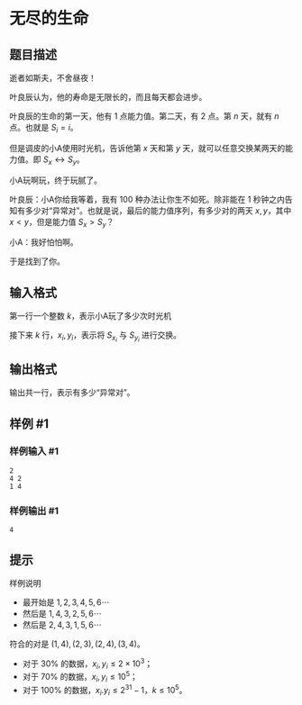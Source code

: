 # 无尽的生命

## 题目描述

逝者如斯夫，不舍昼夜！

叶良辰认为，他的寿命是无限长的，而且每天都会进步。

叶良辰的生命的第一天，他有 $1$ 点能力值。第二天，有 $2$ 点。第 $n$ 天，就有 $n$ 点。也就是 $S_i=i$。

但是调皮的小A使用时光机，告诉他第 $x$ 天和第 $y$ 天，就可以任意交换某两天的能力值。即 $S_x\leftrightarrow S_y$。

小A玩啊玩，终于玩腻了。

叶良辰：小A你给我等着，我有 $100$ 种办法让你生不如死。除非能在 $1$ 秒钟之内告知有多少对“异常对”。也就是说，最后的能力值序列，有多少对的两天 $x,y$，其中 $x<y$，但是能力值 $S_x>S_y$？

小A：我好怕怕啊。

于是找到了你。


## 输入格式

第一行一个整数 $k$，表示小A玩了多少次时光机

接下来 $k$ 行，$x_i,y_i$，表示将 $S_{x_i}$ 与 $S_{y_i}$ 进行交换。


## 输出格式

输出共一行，表示有多少“异常对”。

## 样例 #1

### 样例输入 #1
```
2
4 2
1 4
```

### 样例输出 #1

```
4
```

## 提示

样例说明

- 最开始是 $1,2,3,4,5,6\cdots$
- 然后是 $1,4,3,2,5,6\cdots$
- 然后是 $2,4,3,1,5,6\cdots$

符合的对是 $(1,4),(2,3),(2,4),(3,4)$。


- 对于 $30\%$  的数据，$x_i,y_i\le 2\times 10^3$；
- 对于 $70\%$  的数据，$x_i,y_i\le 10^5$；
- 对于 $100\%$ 的数据，$x_i.y_i\le 2^{31}-1$，$k\le 10^5$。
